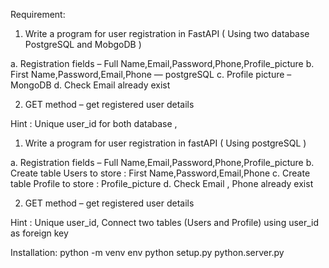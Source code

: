 Requirement:

1. Write a program for user registration in FastAPI ( Using two database PostgreSQL
and MobgoDB )

a. Registration fields – Full Name,Email,Password,Phone,Profile_picture
b. First Name,Password,Email,Phone — postgreSQL
c. Profile picture – MongoDB
d. Check Email already exist

2. GET method – get registered user details

Hint : Unique user_id for both database ,

1. Write a program for user registration in fastAPI ( Using postgreSQL )

a. Registration fields – Full Name,Email,Password,Phone,Profile_picture
b. Create table Users to store : First Name,Password,Email,Phone
c. Create table Profile to store : Profile_picture
d. Check Email , Phone already exist

2. GET method – get registered user details

Hint : Unique user_id, Connect two tables (Users and Profile) using user_id as
foreign key


Installation:
python -m venv env
python setup.py
python.server.py